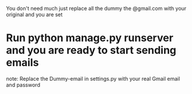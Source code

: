 You don't need much just replace all the dummy the @gmail.com with your original and you are set
# Run python manage.py runserver and you are ready to start sending emails

note: Replace the Dummy-email in settings.py with your real Gmail email and password